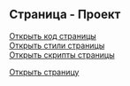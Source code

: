 ## Страница - Проект

[Открыть код страницы](./Project.html) <br />
[Открыть стили страницы](./Project.css) <br />
[Открыть скрипты страницы](./Project.js) <br />

[Открыть страницу](http://127.0.0.1:8000/pages/project/Project.html)